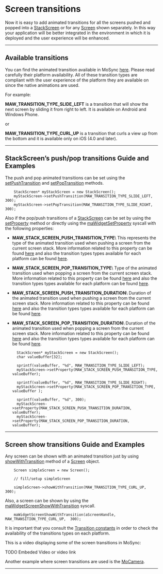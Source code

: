<!-- <mosyncheadertags>
<meta name="description" content="This guide shows how to use the MoSync Camera API." /> <meta name="keywords" content="mobile development,sdk,ide,apps,mobile,apps,android,ios,iphone,ipad,camera,
mobile,c,c++,open source,porting,dev,application,ide,cross
platform,programming,mosync,screen transitions" />
<title>Screen Transitions</title>
</mosyncheadertags> -->

# Screen transitions

Now it is easy to add animated transitions for all the screens pushed and popped into a [StackScreen](http://www.mosync.com/files/imports/doxygen/latest/html/class_native_u_i_1_1_stack_screen.html) or for any [Screen](http://www.mosync.com/files/imports/doxygen/latest/html/class_native_u_i_1_1_screen.html) shown separately. In this way your application will be better integrated in the environment in which it is deployed and the user experience will be enhanced.

***

## Available transitions

You can find the animated transition available in MoSync [here](http://www.mosync.com/files/imports/doxygen/latest/html/group___screen_transition_types.html#ga2d86f91cd1a9b9aea0e5f55b5b9ce0cb). Please read carefully their platform availability.
All of these transition types are compliant with the user experience of the platform they are available on since the native animations are used.

For example:


**MAW_TRANSITION_TYPE_SLIDE_LEFT** is a transition that will show the next screen by sliding it from right to left. It is available on Android and Windows Phone.


or

**MAW_TRANSITION_TYPE_CURL_UP** is a transition that curls a view up from the bottom and it is available only on iOS (4.0 and later).


***

## StackScreen’s push/pop transitions Guide and Examples

The push and pop animated transitions can be set using the [setPushTransition](http://www.mosync.com/files/imports/doxygen/latest/html/group___native_u_i_lib.html#ga7c6178ce62cf7a2a5c0a8e042539ffd0) and [setPopTransition](http://www.mosync.com/files/imports/doxygen/latest/html/group___native_u_i_lib.html#ga8c9835e86c42b7b38f6e25fd868d1e5c) methods.

		StackScreen* myStackScreen = new StackScreen();
		myStackScreen->setPushTransition(MAW_TRANSITION_TYPE_SLIDE_LEFT, 300);
		myStackScreen->setPopTransition(MAW_TRANSITION_TYPE_SLIDE_RIGHT, 300);


Also if the pop/push transitions of a [StackScreen](http://www.mosync.com/files/imports/doxygen/latest/html/class_native_u_i_1_1_stack_screen.html) can be set by using the [setProperty](http://www.mosync.com/files/imports/doxygen/latest/html/group___native_u_i_lib.html#ga50ea5aa06657934b537e8766e52b966a) method or directly using the [maWidgetSetProperty](http://www.mosync.com/files/imports/doxygen/latest/html/group___widget_a_p_i_functions.html#gae72c5d1bbd14bf4faeeac9dc27e13709) syscall with the following properties:

* **MAW_STACK_SCREEN_PUSH_TRANSITION_TYPE**\\
This represents the type of the animated transition used when pushing a screen from the current screen stack. More information related to this property can be found
[here](http://www.mosync.com/files/imports/doxygen/latest/html/group___widget_stack_screen_properties.html#gae958087f46ea25242043598d67fa844e)
and also the transition types types available for each platform can be found [here](http://www.mosync.com/files/imports/doxygen/latest/html/group___screen_transition_types.html#ga2d86f91cd1a9b9aea0e5f55b5b9ce0cb).

* **MAW_STACK_SCREEN_POP_TRANSITION_TYPE**\\
Type of the animated transition used when popping a screen from the current screen stack. More information related to this property can be found
[here](http://www.mosync.com/files/imports/doxygen/latest/html/group___widget_stack_screen_properties.html#gac85a50bd91bf05cd08950668a1460cd2)
and also the transition types types available for each platform can be found [here](http://www.mosync.com/files/imports/doxygen/latest/html/group___screen_transition_types.html#ga2d86f91cd1a9b9aea0e5f55b5b9ce0cb).

* **MAW_STACK_SCREEN_PUSH_TRANSITION_DURATION**\\
Duration of the animated transition used when pushing a screen from the current screen stack. More information related to this property can be found
[here](http://www.mosync.com/files/imports/doxygen/latest/html/group___widget_stack_screen_properties.html#ga4ee4e18aedf136c7ea63a84811b0759f)
and also the transition types types available for each platform can be found [here](http://www.mosync.com/files/imports/doxygen/latest/html/group___screen_transition_types.html#ga2d86f91cd1a9b9aea0e5f55b5b9ce0cb).

* **MAW_STACK_SCREEN_POP_TRANSITION_DURATION**\\
Duration of the animated transition used when popping a screen from the current screen stack. More information related to this property can be found
[here](http://www.mosync.com/files/imports/doxygen/latest/html/group___widget_stack_screen_properties.html#ga80f4a56d680dd9f224ddb6b7ab495fa1)
and also the transition types types available for each platform can be found [here](http://www.mosync.com/files/imports/doxygen/latest/html/group___screen_transition_types.html#ga2d86f91cd1a9b9aea0e5f55b5b9ce0cb).

		StackScreen* myStackScreen = new StackScreen();
		char valueBuffer[32];

		sprintf(valueBuffer, "%d", MAW_TRANSITION_TYPE_SLIDE_LEFT);
		myStackScreen->setProperty(MAW_STACK_SCREEN_PUSH_TRANSITION_TYPE, valueBuffer);

		sprintf(valueBuffer, "%d", MAW_TRANSITION_TYPE_SLIDE_RIGHT);
		myStackScreen->setProperty(MAW_STACK_SCREEN_POP_TRANSITION_TYPE, valueBuffer );

		sprintf(valueBuffer, "%d", 300);
		myStackScreen->setProperty(MAW_STACK_SCREEN_PUSH_TRANSITION_DURATION, valueBuffer);
		myStackScreen->setProperty(MAW_STACK_SCREEN_POP_TRANSITION_DURATION, valueBuffer);


***

## Screen show transitions Guide and Examples

Any screen can be shown with an animated transition just by using [showWithTransition](http://www.mosync.com/files/imports/doxygen/latest/html/group___native_u_i_lib.html#ga67f351687d0e388255afe6c4d0f138f1) method of a [Screen](http://www.mosync.com/files/imports/doxygen/latest/html/class_native_u_i_1_1_screen.html) object.

		Screen simpleScreen = new Screen();

		// fill/setup simpleScreen

		simpleScreen->showWithTransition(MAW_TRANSITION_TYPE_CURL_UP, 300);

Also, a screen can be shown by using the [maWidgetScreenShowWithTransition](http://www.mosync.com/files/imports/doxygen/latest/html/group___widget_a_p_i_functions.html#gadd2a8d9c1e37a4ea4aa1f4480c749902) syscall.

		maWidgetScreenShowWithTransition(aScreenHandle, MAW_TRANSITION_TYPE_CURL_UP,  300);

It is important that you consult the [Transition constants](http://www.mosync.com/files/imports/doxygen/latest/html/group___screen_transition_types.html#ga2d86f91cd1a9b9aea0e5f55b5b9ce0cb) in order to check the availability of the transitions types on each platform.


This is a video displaying some of the screen transitions in MoSync:

TODO Embeded Video or video link

Another example where screen transitions are used is the [MoCamera](TEMPLATE_DOC_PATH/sdk/cpp/examples/MoCamera/index.html).

***